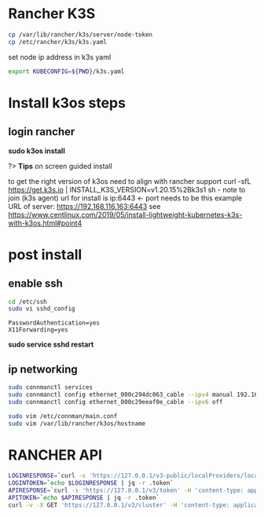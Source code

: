 # Rancher K3S
``` bash
cp /var/lib/rancher/k3s/server/node-token
cp /etc/rancher/k3s/k3s.yaml
```
set node ip address in k3s yaml
``` bash 
export KUBECONFIG=${PWD}/k3s.yaml
```

# Install k3os steps
## login rancher
**sudo k3os install**

?> **Tips** on screen guided install

to get the right version of k3os need to align with rancher support
curl -sfL https://get.k3s.io | INSTALL_K3S_VERSION=v1.20.15%2Bk3s1 sh -
note to join (k3s agent) url for install is ip:6443 <- port needs to be this
example URL of server: https://192.168.116.163:6443
see https://www.centlinux.com/2019/05/install-lightweight-kubernetes-k3s-with-k3os.html#point4

# post install
## enable ssh
``` bash
cd /etc/ssh
sudo vi sshd_config
```

``` 
PasswordAuthentication=yes
X11Forwarding=yes
```

**sudo service sshd restart**

## ip networking
``` bash
sudo connmanctl services
sudo connmanctl config ethernet_000c294dc063_cable --ipv4 manual 192.168.2.89 255.255.255.0 192.168.2.1 --nameservers 192.168.2.90
sudo connmanctl config ethernet_000c29eeaf0e_cable --ipv6 off

sudo vim /etc/connman/main.conf
sudo vim /var/lib/rancher/k3os/hostname 
```

# RANCHER API
``` bash
LOGINRESPONSE=`curl -s 'https://127.0.0.1/v3-public/localProviders/local?action=login' -H 'content-type: application/json' --data-binary '{"username":"admin","password":"abcde123"}' --insecure`
LOGINTOKEN=`echo $LOGINRESPONSE | jq -r .token`
APIRESPONSE=`curl -s 'https://127.0.0.1/v3/token' -H 'content-type: application/json' -H "Authorization: Bearer $LOGINTOKEN" --data-binary '{"type":"token","description":"automation"}' --insecure`
APITOKEN=`echo $APIRESPONSE | jq -r .token`
curl -v -X GET 'https://127.0.0.1/v3/cluster' -H 'content-type: application/json' -H "Authorization: Bearer $APITOKEN" --insecure | jq '.data[] | [.name, .id]'
```